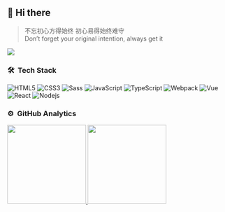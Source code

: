 ## 👋 Hi there

> 不忘初心方得始终 初心易得始终难守  
> Don’t forget your original intention, always get it  



![](https://komarev.com/ghpvc/?username=cyea&color=brightgreen)

### 🛠 &nbsp;Tech Stack

![HTML5](https://img.shields.io/badge/-HTML5-%23E44D27?style=flat-square&logo=html5&logoColor=ffffff)
![CSS3](https://img.shields.io/badge/-CSS3-%231572B6?style=flat-square&logo=css3)
![Sass](https://img.shields.io/badge/-Sass-%23CC6699?style=flat-square&logo=sass&logoColor=ffffff)
![JavaScript](https://img.shields.io/badge/-JavaScript-%23F7DF1C?style=flat-square&logo=javascript&logoColor=000000)
![TypeScript](https://img.shields.io/badge/-TypeScript-007ACC?style=flat-square&logo=TypeScript)
![Webpack](https://img.shields.io/badge/-Webpack-2B3A42?style=flat-square&logo=webpack)
![Vue](https://img.shields.io/badge/-Vue.js-4fc08d?style=flat-square&logo=Vue.js&logoColor=ffffff)
![React](https://img.shields.io/badge/-React-20232a?style=flat-square&logo=React)
![Nodejs](https://img.shields.io/badge/-Nodejs-339933?style=flat-square&logo=Node.js&logoColor=ffffff)

### ⚙️ &nbsp;GitHub Analytics

<a href="https://github.com/AVS1508">
   <img height="180em" src="https://github-readme-stats-eight-theta.vercel.app/api?username=cyea&show_icons=true&theme=react&include_all_commits=true&count_private=true"/>
   <img height="180em" src="https://github-readme-stats-eight-theta.vercel.app/api/top-langs/?username=cyea&layout=compact&langs_count=8&theme=react"/>
</a>



<!--
**cyea/cyea** is a ✨ _special_ ✨ repository because its `README.md` (this file) appears on your GitHub profile.

🤔 I’m looking for help with ...

Here are some ideas to get you started:

- 🔭 I’m currently working on ...
- 🌱 I’m currently learning ...
- 👯 I’m looking to collaborate on ...
- 🤔 I’m looking for help with ...
- 💬 Ask me about ...
- 📫 How to reach me: ...
- 😄 Pronouns: ...
- ⚡ Fun fact: ...
-->
